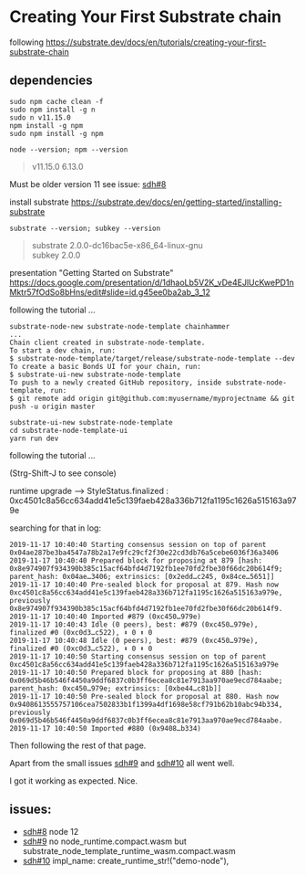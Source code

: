 # Creating Your First Substrate chain
following https://substrate.dev/docs/en/tutorials/creating-your-first-substrate-chain

## dependencies

```
sudo npm cache clean -f
sudo npm install -g n
sudo n v11.15.0
npm install -g npm
sudo npm install -g npm

node --version; npm --version
```
> v11.15.0
> 6.13.0

Must be older version 11 see issue: [sdh#8](https://github.com/substrate-developer-hub/substrate-node-template/issues/8)


install substrate https://substrate.dev/docs/en/getting-started/installing-substrate

    substrate --version; subkey --version

> substrate 2.0.0-dc16bac5e-x86_64-linux-gnu  
> subkey 2.0.0  

presentation "Getting Started on Substrate" https://docs.google.com/presentation/d/1dhaoLb5V2K_vDe4EJlUcKwePD1nMktr57fOdSo8bHns/edit#slide=id.g45ee0ba2ab_3_12

following the tutorial ...

```
substrate-node-new substrate-node-template chainhammer
...
Chain client created in substrate-node-template.
To start a dev chain, run:
$ substrate-node-template/target/release/substrate-node-template --dev
To create a basic Bonds UI for your chain, run:
$ substrate-ui-new substrate-node-template
To push to a newly created GitHub repository, inside substrate-node-template, run:
$ git remote add origin git@github.com:myusername/myprojectname && git push -u origin master
```

```
substrate-ui-new substrate-node-template
cd substrate-node-template-ui
yarn run dev
```

following the tutorial ...

(Strg-Shift-J to see console)

runtime upgrade --> StyleStatus.finalized : 0xc4501c8a56cc634add41e5c139faeb428a336b712fa1195c1626a515163a979e

searching for that in log:

```
2019-11-17 10:40:40 Starting consensus session on top of parent 0x04ae287be3ba4547a78b2a17e9fc29cf2f30e22cd3db76a5cebe6036f36a3406
2019-11-17 10:40:40 Prepared block for proposing at 879 [hash: 0x8e974907f934390b385c15acf64bfd4d7192fb1ee70fd2fbe30f66dc20b614f9; parent_hash: 0x04ae…3406; extrinsics: [0x2edd…c245, 0x84ce…5651]]
2019-11-17 10:40:40 Pre-sealed block for proposal at 879. Hash now 0xc4501c8a56cc634add41e5c139faeb428a336b712fa1195c1626a515163a979e, previously 0x8e974907f934390b385c15acf64bfd4d7192fb1ee70fd2fbe30f66dc20b614f9.
2019-11-17 10:40:40 Imported #879 (0xc450…979e)
2019-11-17 10:40:43 Idle (0 peers), best: #879 (0xc450…979e), finalized #0 (0xc0d3…c522), ⬇ 0 ⬆ 0
2019-11-17 10:40:48 Idle (0 peers), best: #879 (0xc450…979e), finalized #0 (0xc0d3…c522), ⬇ 0 ⬆ 0
2019-11-17 10:40:50 Starting consensus session on top of parent 0xc4501c8a56cc634add41e5c139faeb428a336b712fa1195c1626a515163a979e
2019-11-17 10:40:50 Prepared block for proposing at 880 [hash: 0x069d5b46b546f4450a9ddf6837c0b3ff6ecea8c81e7913aa970ae9ecd784aabe; parent_hash: 0xc450…979e; extrinsics: [0xbe44…c81b]]
2019-11-17 10:40:50 Pre-sealed block for proposal at 880. Hash now 0x9408613555757106cea7502833b1f1399a4df1698e58cf791b62b10abc94b334, previously 0x069d5b46b546f4450a9ddf6837c0b3ff6ecea8c81e7913aa970ae9ecd784aabe.
2019-11-17 10:40:50 Imported #880 (0x9408…b334)
```

Then following the rest of that page. 

Apart from the small issues [sdh#9](https://github.com/substrate-developer-hub/substrate-node-template/issues/9) and [sdh#10](https://github.com/substrate-developer-hub/substrate-node-template/issues/10) all went well.  

I got it working as expected. Nice.


## issues:
* [sdh#8](https://github.com/substrate-developer-hub/substrate-node-template/issues/8) node 12
* [sdh#9](https://github.com/substrate-developer-hub/substrate-node-template/issues/9) no node_runtime.compact.wasm but substrate_node_template_runtime_wasm.compact.wasm
* [sdh#10](https://github.com/substrate-developer-hub/substrate-node-template/issues/10) impl_name: create_runtime_str!("demo-node"),
